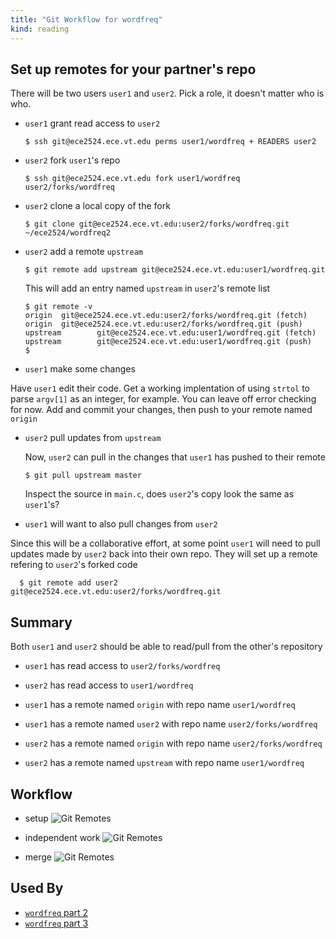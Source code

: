 ```yaml
---
title: "Git Workflow for wordfreq"
kind: reading
---
```


## Set up remotes for your partner's repo

There will be two users `user1` and `user2`.  Pick a role, it doesn't
matter who is who.

- `user1` grant read access to `user2`

      $ ssh git@ece2524.ece.vt.edu perms user1/wordfreq + READERS user2

- `user2` fork `user1`'s repo

      $ ssh git@ece2524.ece.vt.edu fork user1/wordfreq user2/forks/wordfreq

- `user2` clone a local copy of the fork

      $ git clone git@ece2524.ece.vt.edu:user2/forks/wordfreq.git ~/ece2524/wordfreq2

- `user2` add a remote `upstream`

      $ git remote add upstream git@ece2524.ece.vt.edu:user1/wordfreq.git
      
   This will add an entry named `upstream` in `user2`'s remote list


      $ git remote -v
      origin  git@ece2524.ece.vt.edu:user2/forks/wordfreq.git (fetch)
      origin  git@ece2524.ece.vt.edu:user2/forks/wordfreq.git (push)
      upstream        git@ece2524.ece.vt.edu:user1/wordfreq.git (fetch)
      upstream        git@ece2524.ece.vt.edu:user1/wordfreq.git (push)
      $

- `user1` make some changes

Have `user1` edit their code. Get a working implentation of using
`strtol` to parse `argv[1]` as an integer, for example. You can leave
off error checking for now.  Add and commit your changes, then push to your remote named `origin`

- `user2` pull updates from `upstream`

  Now, `user2` can pull in the changes that `user1` has pushed to their remote

      $ git pull upstream master

  Inspect the source in `main.c`, does `user2`'s copy look the same as `user1`'s?

- `user1` will want to also pull changes from `user2`

Since this will be a collaborative effort, at some point `user1` will
need to pull updates made by `user2` back into their own repo. They
will set up a remote refering to `user2`'s forked code

      $ git remote add user2 git@ece2524.ece.vt.edu:user2/forks/wordfreq.git

## Summary

Both `user1` and `user2` should be able to read/pull from the other's repository

- `user1` has read access to `user2/forks/wordfreq`
- `user2` has read access to `user1/wordfreq`

- `user1` has a remote named `origin` with repo name `user1/wordfreq`
- `user1` has a remote named `user2` with repo name `user2/forks/wordfreq`

- `user2` has a remote named `origin` with repo name `user2/forks/wordfreq`
- `user2` has a remote named `upstream` with repo name `user1/wordfreq`

## Workflow

- setup
  ![Git Remotes](/assets/images/git_remotes.svg "remote associations")

- independent work
  ![Git Remotes](/assets/images/git_collab_workflow_independent.svg "independent work")

- merge
  ![Git Remotes](/assets/images/git_collab_workflow_merge.svg "merge work")

## Used By

- [`wordfreq` part 2](/activities/word_count_part2)
- [`wordfreq` part 3](/activities/word_count_part3)
